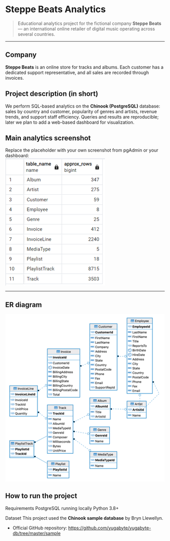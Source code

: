 # Steppe Beats Analytics

> Educational analytics project for the fictional company **Steppe Beats** — an international online retailer of digital music operating across several countries.

---

## Company
**Steppe Beats** is an online store for tracks and albums. Each customer has a dedicated support representative, and all sales are recorded through invoices.

## Project description (in short)
We perform SQL-based analytics on the **Chinook (PostgreSQL)** database: sales by country and customer, popularity of genres and artists, revenue trends, and support staff efficiency. Queries and results are reproducible; later we plan to add a web-based dashboard for visualization.

## Main analytics screenshot
Replace the placeholder with your own screenshot from pgAdmin or your dashboard:  
![Main analytics](tableRowsData.png)

---
## ER diagram
![ER diagram](ER_diagaram/chinook-er-diagram.png)
## How to run the project 

Requirements
PostgreSQL running locally
Python 3.8+

Dataset
This project used the **Chinook sample database** by Bryn Llewellyn.
- Official GitHub repository: https://github.com/yugabyte/yugabyte-db/tree/master/sample
